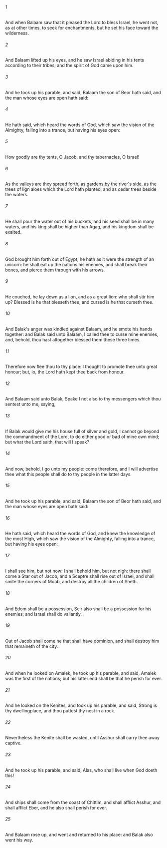 ###### 1
And when Balaam saw that it pleased the Lord to bless Israel, he went not, as at other times, to seek for enchantments, but he set his face toward the wilderness.

###### 2
And Balaam lifted up his eyes, and he saw Israel abiding in his tents according to their tribes; and the spirit of God came upon him.

###### 3
And he took up his parable, and said, Balaam the son of Beor hath said, and the man whose eyes are open hath said:

###### 4
He hath said, which heard the words of God, which saw the vision of the Almighty, falling into a trance, but having his eyes open:

###### 5
How goodly are thy tents, O Jacob, and thy tabernacles, O Israel!

###### 6
As the valleys are they spread forth, as gardens by the river's side, as the trees of lign aloes which the Lord hath planted, and as cedar trees beside the waters.

###### 7
He shall pour the water out of his buckets, and his seed shall be in many waters, and his king shall be higher than Agag, and his kingdom shall be exalted.

###### 8
God brought him forth out of Egypt; he hath as it were the strength of an unicorn: he shall eat up the nations his enemies, and shall break their bones, and pierce them through with his arrows.

###### 9
He couched, he lay down as a lion, and as a great lion: who shall stir him up? Blessed is he that blesseth thee, and cursed is he that curseth thee.

###### 10
And Balak's anger was kindled against Balaam, and he smote his hands together: and Balak said unto Balaam, I called thee to curse mine enemies, and, behold, thou hast altogether blessed them these three times.

###### 11
Therefore now flee thou to thy place: I thought to promote thee unto great honour; but, lo, the Lord hath kept thee back from honour.

###### 12
And Balaam said unto Balak, Spake I not also to thy messengers which thou sentest unto me, saying,

###### 13
If Balak would give me his house full of silver and gold, I cannot go beyond the commandment of the Lord, to do either good or bad of mine own mind; but what the Lord saith, that will I speak?

###### 14
And now, behold, I go unto my people: come therefore, and I will advertise thee what this people shall do to thy people in the latter days.

###### 15
And he took up his parable, and said, Balaam the son of Beor hath said, and the man whose eyes are open hath said:

###### 16
He hath said, which heard the words of God, and knew the knowledge of the most High, which saw the vision of the Almighty, falling into a trance, but having his eyes open:

###### 17
I shall see him, but not now: I shall behold him, but not nigh: there shall come a Star out of Jacob, and a Sceptre shall rise out of Israel, and shall smite the corners of Moab, and destroy all the children of Sheth.

###### 18
And Edom shall be a possession, Seir also shall be a possession for his enemies; and Israel shall do valiantly.

###### 19
Out of Jacob shall come he that shall have dominion, and shall destroy him that remaineth of the city.

###### 20
And when he looked on Amalek, he took up his parable, and said, Amalek was the first of the nations; but his latter end shall be that he perish for ever.

###### 21
And he looked on the Kenites, and took up his parable, and said, Strong is thy dwellingplace, and thou puttest thy nest in a rock.

###### 22
Nevertheless the Kenite shall be wasted, until Asshur shall carry thee away captive.

###### 23
And he took up his parable, and said, Alas, who shall live when God doeth this!

###### 24
And ships shall come from the coast of Chittim, and shall afflict Asshur, and shall afflict Eber, and he also shall perish for ever.

###### 25
And Balaam rose up, and went and returned to his place: and Balak also went his way.


